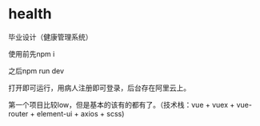 # health
毕业设计（健康管理系统）


使用前先npm i

之后npm run dev

打开即可运行，用病人注册即可登录，后台存在阿里云上。

第一个项目比较low，但是基本的该有的都有了。（技术栈：vue + vuex + vue-router + element-ui + axios + scss)
